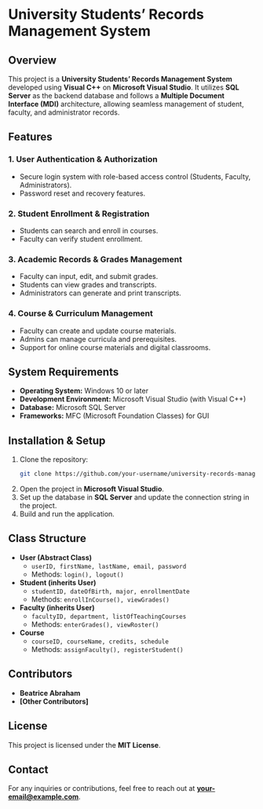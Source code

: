 # University Students’ Records Management System

## Overview
This project is a **University Students’ Records Management System** developed using **Visual C++** on **Microsoft Visual Studio**. It utilizes **SQL Server** as the backend database and follows a **Multiple Document Interface (MDI)** architecture, allowing seamless management of student, faculty, and administrator records.

## Features
### 1. User Authentication & Authorization
- Secure login system with role-based access control (Students, Faculty, Administrators).
- Password reset and recovery features.

### 2. Student Enrollment & Registration
- Students can search and enroll in courses.
- Faculty can verify student enrollment.

### 3. Academic Records & Grades Management
- Faculty can input, edit, and submit grades.
- Students can view grades and transcripts.
- Administrators can generate and print transcripts.

### 4. Course & Curriculum Management
- Faculty can create and update course materials.
- Admins can manage curricula and prerequisites.
- Support for online course materials and digital classrooms.

## System Requirements
- **Operating System:** Windows 10 or later
- **Development Environment:** Microsoft Visual Studio (with Visual C++)
- **Database:** Microsoft SQL Server
- **Frameworks:** MFC (Microsoft Foundation Classes) for GUI

## Installation & Setup
1. Clone the repository:
   ```sh
   git clone https://github.com/your-username/university-records-management.git
   ```
2. Open the project in **Microsoft Visual Studio**.
3. Set up the database in **SQL Server** and update the connection string in the project.
4. Build and run the application.

## Class Structure
- **User (Abstract Class)**
  - `userID, firstName, lastName, email, password`
  - Methods: `login(), logout()`
- **Student (inherits User)**
  - `studentID, dateOfBirth, major, enrollmentDate`
  - Methods: `enrollInCourse(), viewGrades()`
- **Faculty (inherits User)**
  - `facultyID, department, listOfTeachingCourses`
  - Methods: `enterGrades(), viewRoster()`
- **Course**
  - `courseID, courseName, credits, schedule`
  - Methods: `assignFaculty(), registerStudent()`

## Contributors
- **Beatrice Abraham**
- **[Other Contributors]**

## License
This project is licensed under the **MIT License**.

## Contact
For any inquiries or contributions, feel free to reach out at **your-email@example.com**.
